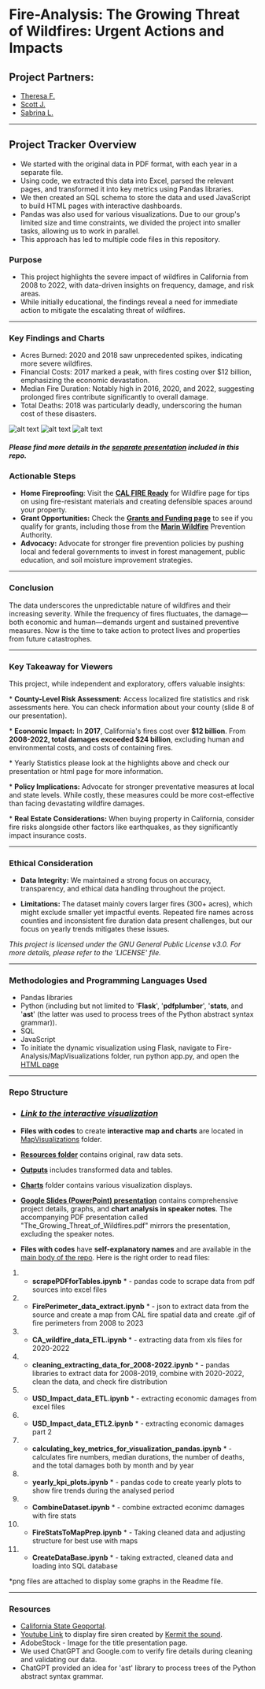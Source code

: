 # Fire-Analysis: The Growing Threat of Wildfires: Urgent Actions and Impacts

## Project Partners:

* [Theresa F.](https://github.com/TheresaFregoso)
* [Scott J.](https://github.com/UtahPando)
* [Sabrina L.](https://github.com/LegallyNotBlonde)
___

## Project Tracker Overview

* We started with the original data in PDF format, with each year in a separate file. 
* Using code, we extracted this data into Excel, parsed the relevant pages, and transformed it into key metrics using Pandas libraries. 
* We then created an SQL schema to store the data and used JavaScript to build HTML pages with interactive dashboards. 
* Pandas was also used for various visualizations. Due to our group's limited size and time constraints, we divided the project into smaller tasks, allowing us to work in parallel. 
* This approach has led to multiple code files in this repository.

### Purpose

* This project highlights the severe impact of wildfires in California from 2008 to 2022, with data-driven insights on frequency, damage, and risk areas.
* While initially educational, the findings reveal a need for immediate action to mitigate the escalating threat of wildfires.

___

### Key Findings and Charts

* Acres Burned: 2020 and 2018 saw unprecedented spikes, indicating more severe wildfires.
* Financial Costs: 2017 marked a peak, with fires costing over $12 billion, emphasizing the economic devastation.
* Median Fire Duration: Notably high in 2016, 2020, and 2022, suggesting prolonged fires contribute significantly to overall damage.
* Total Deaths: 2018 was particularly deadly, underscoring the human cost of these disasters.

![alt text](image.png)
![alt text](image-1.png)
![alt text](image-2.png)

#### *Please find more details in the [separate presentation](https://docs.google.com/presentation/d/18218T6EQrjeQu0vUXJoN1WikxMXPLT6Y-v4c-PHHHL0/edit#slide=id.g2815e3fa5e3_0_54) included in this repo.*

### Actionable Steps
* **Home Fireproofing**: Visit the **[CAL FIRE Ready](https://readyforwildfire.org)** for Wildfire page for tips on using fire-resistant materials and creating defensible spaces around your property.
* **Grant Opportunities:** Check the **[Grants and Funding page](https://cafiresafecouncil.org/)** to see if you qualify for grants, including those from the **[Marin Wildfire](https://www.marinwildfire.org/)** Prevention Authority.
* **Advocacy:** Advocate for stronger fire prevention policies by pushing local and federal governments to invest in forest management, public education, and soil moisture improvement strategies.

___

### Conclusion
The data underscores the unpredictable nature of wildfires and their increasing severity. While the frequency of fires fluctuates, the damage—both economic and human—demands urgent and sustained preventive measures. Now is the time to take action to protect lives and properties from future catastrophes.
___

### Key Takeaway for Viewers

This project, while independent and exploratory, offers valuable insights:
    <p> * **County-Level Risk Assessment:** Access localized fire statistics and risk assessments here. You can check information about your county (slide 8 of our presentation).
    <p> * **Economic Impact:** In **2017**, California's fires cost over **$12 billion**. From **2008-2022, total damages exceeded $24 billion**, excluding human and environmental costs, and costs of containing fires.
    <p> * Yearly Statistics please look at the highlights above and check our presentation or html page for more information.
    <p> * **Policy Implications:** Advocate for stronger preventative measures at local and state levels. While costly, these measures could be more cost-effective than facing devastating wildfire damages.
    <p> * **Real Estate Considerations:** When buying property in California, consider fire risks alongside other factors like earthquakes, as they significantly impact insurance costs.
___

### Ethical Consideration

* **Data Integrity:** We maintained a strong focus on accuracy, transparency, and ethical data handling throughout the project.

* **Limitations:** The dataset mainly covers larger fires (300+ acres), which might exclude smaller yet impactful events. Repeated fire names across counties and inconsistent fire duration data present challenges, but our focus on yearly trends mitigates these issues.

*This project is licensed under the GNU General Public License v3.0. For more details, please refer to the 'LICENSE' file.*
___

### Methodologies and Programming Languages Used
* Pandas libraries 
* Python (including but not limited to '**Flask**', '**pdfplumber**', '**stats**, and '**ast**' (the latter was used to process trees of the Python abstract syntax grammar)).
* SQL 
* JavaScript
* To initiate the dynamic visualization using Flask, navigate to Fire-Analysis/MapVisualizations folder, run python app.py, and open the [HTML page](http://127.0.0.1:5000/)

___

### Repo Structure
* ### *[Link to the interactive visualization](http://127.0.0.1:5000/)*
* **Files with codes** to create **interactive map and charts** are located in [MapVisualizations](https://github.com/LegallyNotBlonde/Fire-Analysis/tree/main/MapVisualizations) folder.
* **[Resources folder](https://github.com/LegallyNotBlonde/Fire-Analysis/tree/main/Resources)** contains original, raw data sets.
* **[Outputs](https://github.com/LegallyNotBlonde/Fire-Analysis/tree/main/Outputs)** includes transformed data and tables.
* **[Charts](https://github.com/LegallyNotBlonde/Fire-Analysis/tree/main/Charts)** folder contains various visualization displays.
* **[Google Slides (PowerPoint) presentation](https://docs.google.com/presentation/d/18218T6EQrjeQu0vUXJoN1WikxMXPLT6Y-v4c-PHHHL0/edit#slide=id.p)** contains comprehensive project details, graphs, and **chart analysis in speaker notes**. The accompanying PDF presentation called "The_Growing_Threat_of_Wildfires.pdf" mirrors the presentation, excluding the speaker notes.

* **Files with codes** have **self-explanatory names** and are available in the [main body of the repo](https://github.com/LegallyNotBlonde/Fire-Analysis).
Here is the right order to read files:
1. * **scrapePDFforTables.ipynb** * - pandas code to scrape data from pdf sources into excel files
2. * **FirePerimeter_data_extract.ipynb** * - json to extract data from the source and create a map from CAL fire spatial data and create .gif of fire perimeters from 2008 to 2023
3. * **CA_wildfire_data_ETL.ipynb** * - extracting data from xls files for 2020-2022
4. * **cleaning_extracting_data_for_2008-2022.ipynb** * - pandas libraries to extract data for 2008-2019, combine with 2020-2022, clean the data, and check fire distribution
5. * **USD_Impact_data_ETL.ipynb** * - extracting economic damages from excel files
6. * **USD_Impact_data_ETL2.ipynb** * - extracting economic damages part 2
7. * **calculating_key_metrics_for_visualization_pandas.ipynb** * - calculates fire numbers, median durations, the number of deaths, and the total damages both by month and by year
8. * **yearly_kpi_plots.ipynb** * - pandas code to create yearly plots to show fire trends during the analysed period 
9. * **CombineDataset.ipynb** * -  combine extracted econimc damages with fire stats
10. * **FireStatsToMapPrep.ipynb** * - Taking cleaned data and adjusting structure for best use with maps 
11. * **CreateDataBase.ipynb** * - taking extracted, cleaned data and loading into SQL database
 
*png files are attached to display some graphs in the Readme file.

___

### Resources
* [California State Geoportal](https://gis.data.ca.gov/).
* [Youtube Link](https://www.youtube.com/watch?v=VEtICDT_ZmI) to display fire siren created by [Kermit the sound](https://www.youtube.com/@kermitthesound389).
* AdobeStock - Image for the title presentation page.
* We used ChatGPT and Google.com to verify fire details during cleaning and validating our data.
* ChatGPT provided an idea for 'ast' library to process trees of the Python abstract syntax grammar.
